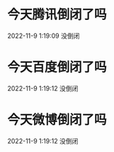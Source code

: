 # 今天腾讯倒闭了吗

2022-11-9 1:19:09 没倒闭

# 今天百度倒闭了吗

2022-11-9 1:19:12 没倒闭

# 今天微博倒闭了吗

2022-11-9 1:19:12 没倒闭

